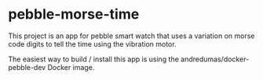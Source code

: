 # pebble-morse-time

This project is an app for pebble smart watch that uses a variation on morse
code digits to tell the time using the vibration motor.

The easiest way to build / install this app is using the
andredumas/docker-pebble-dev Docker image.
